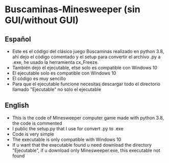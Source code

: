 # Buscaminas-Minesweeper (sin GUI/without GUI)
Español
-------------
- Este es el código del clásico juego Buscaminas realizado en python 3.8, ahí dejo el código comentado y el setup para convertir el archivo .py a .exe, he usado la herramienta cx_Freeze.
- También dejo el ejecutable, etse solo es compatible con Windows 10
- El ejecutable solo es compatible con Windows 10
- El código es muy sencillo
- Para que el ejecutable funcione necesitas descargar todo el directorio llamado "Ejecutable" no solo el ejecutable

English
-------------
- This is the code of Minesweeper computer game made with python 3.8, the code is commented
- I public the setup.py that I use for convert .py to .exe
- Code is very simple
- The executable is only compatible with Windows 10
- If u want that the executable found u need download the directory "Ejecutable", if u download only Minesweeper.exe, this executable not found

